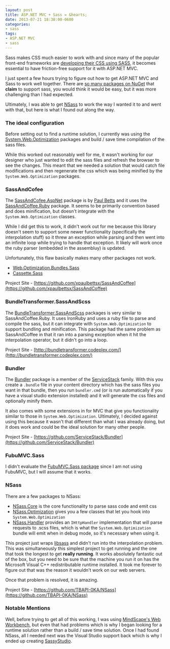 ```yaml
---
layout: post
title: ASP.NET MVC + Sass = &hearts;
date: 2013-07-21 18:38:00-0600
categories:
- sass
tags:
- ASP.NET MVC
- sass
---
```


<p class="jumbotron">
	Sass makes CSS much easier to work with and since many of the popular front-end frameworks are 
	<a href="http://foundation.zurb.com/">developing their CSS using SASS</a>, it becomes
	essential to have friction-free support for it with ASP.NET MVC.
<p>

I just spent a few hours trying to figure out how to get ASP.NET MVC and Sass to work well together.
There are [so many packages on NuGet](http://www.nuget.org/packages?q=sass) that **claim** to support sass, 
you would think it would be easy, but it was more challenging than I had expected.

Ultimately, I was able to get [NSass](http://www.nuget.org/packages/NSass.Optimization/) to work the way I wanted it to
and went with that, but here is what I found out along the way.

### The ideal configuration ###
Before setting out to find a runtime solution, I currently was using the 
[System.Web.Optimization](http://www.nuget.org/packages/Microsoft.AspNet.Web.Optimization/) packages
and build / save time compilation of the sass files.

While this worked out reasonably well for me, it wasn't working for our designer who just wanted
to edit the sass files and refresh the browser to see the changes. This meant that we needed a solution
that would catch file modifications and then regenerate the css which was being minified by the 
`System.Web.Optimization` packages.

### SassAndCofee ###

The [SassAndCofee.AspNet](http://www.nuget.org/packages/SassAndCoffee.AspNet/) package is by 
[Paul Betts](http://paulbetts.org/) and it uses the [SassAndCoffee.Ruby](http://www.nuget.org/packages/SassAndCoffee.Ruby/) package.
It seems to be primarily convention based and does minification, but doesn't integrate with the 
`System.Web.Optimization` classes.

While I did get this to work, it didn't work out for me because this library doesn't
seem to support some newer functionality (specifically the interpolation stuff) so
it threw an exception while parsing and then went into an infinite loop while trying to handle that exception. 
It likely will work once the ruby parser (embedded in the assembluy) is updated.

Unfortunately, this flaw basically makes many other packages not work.

- [Web.Optimization.Bundles.Sass](http://www.nuget.org/packages/Web.Optimization.Bundles.Sass/)
- [Cassette.Sass](http://www.nuget.org/packages/Cassette.Sass/)

Project Site - [https://github.com/xpaulbettsx/SassAndCoffee](https://github.com/xpaulbettsx/SassAndCoffee)

### BundleTransformer.SassAndScss ###
The [BundleTransformer.SassAndScss](http://www.nuget.org/packages/BundleTransformer.SassAndScss/) packages 
is very similar to SassAndCoffee.Ruby. It uses IronRuby and uses a ruby file to parse
and compile the sass, but it can integrate with `System.Web.Optimization` to support bundling and minification.
This package had the same problem as SassAndCoffee in that it ran into a parsing exception when
it hit the interpolation operator, but it didn't go into a loop.

Project Site - [http://bundletransformer.codeplex.com/](http://bundletransformer.codeplex.com/)

### Bundler ###
The [Bundler](http://www.nuget.org/packages/Bundler/) package is a member of the [ServiceStack](http://www.servicestack.net/)
family. With this you create a `.bundle` file in your content directory which has the sass files you
want in that bundle, then you run `bundler.cmd` (or is run automatically if you have a visual
studio extension installed) and it will generate the css files and optionally minify them.

It also comes with some extensions in for MVC that give you functionality similar to those in `System.Web.Optimization`.
Ultimately, I decided against using this because it wasn't that different than what I was already
doing, but it does work and could be the ideal solution for many other people.

Project Site - [https://github.com/ServiceStack/Bundler](https://github.com/ServiceStack/Bundler)

### FubuMVC.Sass ###
I didn't evaluate the [FubuMVC.Sass package](http://www.nuget.org/packages/FubuMVC.Sass/) since
I am not using FubuMVC, but I will assume that it works.

### NSass ###
There are a few packages to NSass:

- [NSass.Core](http://www.nuget.org/packages/NSass.Core/) is the core functionality to parse sass code and emit css
- [NSass.Optimization](http://www.nuget.org/packages/NSass.Optimization/) gives you a few classes that
let you hook into `System.Web.Optimization`
- [NSass.Handler](http://www.nuget.org/packages/NSass.Handler/) provides an `IHttpHandler` implementation
that will parse requests to .scss files, which is what the `System.Web.Optimization` bundle will
emit when in debug mode, so it's necessary when using it.

This project just wraps [libsass](https://github.com/hcatlin/libsass) and didn't run into the interpolation problem. 
This was simultaneously this simplest project to get running and the one that took the longest to get **really running**.
It works absolutely fantastic out of the box, but you need to be sure that the machine you run it on
has the Microsoft Visual C++ redistributable runtime installed. It took me forever to figure out
that was the reason it wouldn't work on our web servers.

Once that problem is resolved, it is amazing.

Project Site - [https://github.com/TBAPI-0KA/NSass](https://github.com/TBAPI-0KA/NSass)

### Notable Mentions ###
Well, before trying to get all of this working, I was using [MindScape's Web Workbench](http://www.mindscapehq.com/products/web-workbench), 
but even that had problems which is why I began looking for a runtime solution rather than a 
build / save time solution. Once I had found NSass, all I needed next was the Visual Studio support 
back which is why I ended up creating [SassyStudio](/posts/2013/07/21/Announcing-SassyStudio.html).